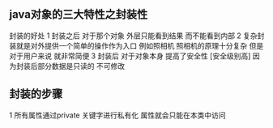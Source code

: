 ## java对象的三大特性之封装性
 封装的好处
 1 封装之后 对于那个对象 外层只能看到结果 而不能看到内部
 2 复杂封装就是对外提供一个简单的操作作为入口 例如照相机 照相机的原理十分复杂 但是对于用户来说 就非常简便
 3 封装后 对于对象本身 提高了安全性 [安全级别高] 因为封装后部分数据是只读的 不可修改


## 封装的步骤
1 所有属性通过private 关键字进行私有化 属性就会只能在本类中访问

 